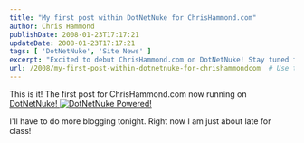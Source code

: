 ```yaml
---
title: "My first post within DotNetNuke for ChrisHammond.com"
author: Chris Hammond
publishDate: 2008-01-23T17:17:21
updateDate: 2008-01-23T17:17:21
tags: [ 'DotNetNuke', 'Site News' ]
excerpt: "Excited to debut ChrisHammond.com on DotNetNuke! Stay tuned for more blog posts tonight. #blogging #DotNetNuke #ChrisHammond"
url: /2008/my-first-post-within-dotnetnuke-for-chrishammondcom  # Use the generated URL with year
---
```

<p>This is it! The first post for ChrisHammond.com now running on <a href="https://www.dotnetnuke.com/DesktopModules/LinkExchange/Reciprocate.aspx?linkid=218">DotNetNuke! <img alt="DotNetNuke Powered!" border="0" src="https://www.dotnetnuke.com/DesktopModules/LinkExchange/logo.gif" /></a></p> <p>I'll have to do more blogging tonight. Right now I am just about late for class!</p>


